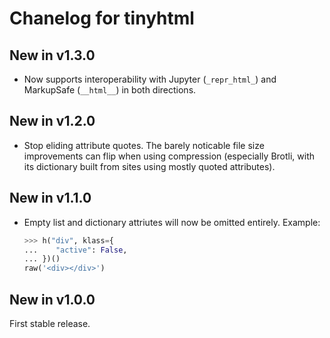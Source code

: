 Chanelog for tinyhtml
=====================

New in v1.3.0
-------------

* Now supports interoperability with Jupyter (`_repr_html_`) and MarkupSafe
  (`__html__`) in both directions.

New in v1.2.0
-------------

* Stop eliding attribute quotes. The barely noticable file size improvements
  can flip when using compression (especially Brotli, with its dictionary
  built from sites using mostly quoted attributes).

New in v1.1.0
-------------

* Empty list and dictionary attriutes will now be omitted entirely.
  Example:

  ```python
  >>> h("div", klass={
  ...    "active": False,
  ... })()
  raw('<div></div>')
  ```

New in v1.0.0
-------------

First stable release.
